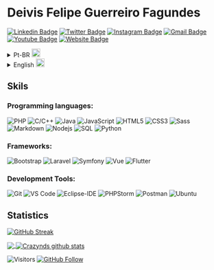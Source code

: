 <!--
**DeivisFelipe/DeivisFelipe** is a ✨ _special_ ✨ repository because its `README.md` (this file) appears on your GitHub profile.

Here are some ideas to get you started:

- 🔭 I’m currently working on ...
- 🌱 I’m currently learning ...
- 👯 I’m looking to collaborate on ...
- 🤔 I’m looking for help with ...
- 💬 Ask me about ...
- 📫 How to reach me: ...
- 😄 Pronouns: ...
- ⚡ Fun fact: ...
-->

# Deivis Felipe Guerreiro Fagundes

[![Linkedin Badge](https://img.shields.io/badge/-Linkedin-blue?style=flat&logo=Linkedin&logoColor=white&link=https://www.linkedin.com/in/deivis-felipe-guerreiro/)](https://www.linkedin.com/in/deivis-felipe-guerreiro/)
[![Twitter Badge](https://img.shields.io/badge/-@DeivisFelipe01-1ca0f1?style=flat&labelColor=1ca0f1&logo=twitter&logoColor=white&link=https://twitter.com/DeivisFelipe01)](https://twitter.com/DeivisFelipe01)
[![Instagram Badge](https://img.shields.io/badge/-@deivis_felipe-e4405f?style=flat&labelColor=e4405f&logo=instagram&logoColor=white&link=https://www.instagram.com/deivis_felipe&utm_content=48o322o)](https://www.instagram.com/invites/contact/?i=1owgvdpv6220f&utm_content=48o322o)
[![Gmail Badge](https://img.shields.io/badge/-Email-c14438?style=flat&logo=Gmail&logoColor=white&link=mailto:deivis.guerreiro@gmail.com)](mailto:deivis.guerreiro@gmail.com)
[![Youtube Badge](https://img.shields.io/badge/-Youtube-F75E25?style=flat&logo=youtube&logoColor=white&link=https://www.youtube.com/channel/UCAdLxWaxmRof9B4RVZZcYXg)](https://www.youtube.com/channel/UCAdLxWaxmRof9B4RVZZcYXg)
[![Website Badge](https://img.shields.io/badge/-backboneweb.com.br-47CCCC?style=flat&logo=Google-Chrome&logoColor=white&link=https://backboneweb.com.br/)](https://backboneweb.com.br/)


<details>
  <summary>Pt-BR <img width="20" src="https://flagicons.lipis.dev/flags/4x3/br.svg"></summary>
  
## <img width="45" alt="about" src="https://raw.github.com/elizarov/elizarov/master/about.png"> Sobre

<img align="right" width="300" src="https://clubedosgeeks.com.br/wp-content/uploads/2016/01/quando_compila.gif" />

## Sou estudante de Ciência da Computação - UFSM e um programador PHP 😅

- 👨‍💻 Atualmente trabalho para Pjfit como desenvolvedor full-stack PHP/Symfony. 🖥️
- 📚 Estudo diariamente programação, inglês e italiano.
- 💪🏼 No meu tempo livre gravo videos e desenvolvo meu ERP.
- ⚡ Trabalho também como cientista de dados para um projeto do SUS. 

</details>

<details>
  <summary>English <img width="20" src="https://flagicons.lipis.dev/flags/4x3/us.svg"></summary>

## <img width="45" alt="about" src="https://raw.github.com/elizarov/elizarov/master/about.png"> About Me

<img align="right" width="300" src="https://i.giphy.com/media/dfkXw8NbkkxsQ/giphy.gif" />

## I'm a Computer Science student - UFSM and I am a PHP programmer 😅

- 👨‍💻 Currently works for Pjfit as a full-stack PHP/Symfony developer. 🖥️
- 📚 I study programming, English and Italian daily.
- 💪🏼 In free time I record videos for my Youtube Channel and I develop my ERP.
- ⚡ I'm also working as data science for a SUS project.

  
</details>

## **Skils**

### Programming languages:

![PHP](https://img.shields.io/badge/-PHP-8993be?style=flat-square&logo=php&logoColor=ffffff)
![C/C++](http://img.shields.io/badge/-C/C++-FFA420?style=flat-square&logo=c&logoColor=ffffff)
![Java](http://img.shields.io/badge/-Java-D0A384?style=flat-square&logo=java&logoColor=ffffff)
![JavaScript](https://img.shields.io/badge/-JavaScript-%23F7DF1C?style=flat-square&logo=javascript&logoColor=000000&labelColor=%23F7DF1C&color=%23FFCE5A)
![HTML5](https://img.shields.io/badge/-HTML5-%23E44D27?style=flat-square&logo=html5&logoColor=ffffff)
![CSS3](https://img.shields.io/badge/-CSS3-%231572B6?style=flat-square&logo=css3)
![Sass](https://img.shields.io/badge/-Sass-%23CC6699?style=flat-square&logo=sass&logoColor=ffffff)
![Markdown](https://img.shields.io/badge/-Markdown-000000?style=flat-square&logo=markdown)
![Nodejs](https://img.shields.io/badge/-Nodejs-339933?style=flat-square&logo=Node.js&logoColor=ffffff)
![SQL](https://img.shields.io/badge/-Sql-CC2927?style=flat-square&logo=microsoft-sql-server&logoColor=ffffff)
![Python](https://img.shields.io/badge/-Python-EEC900?style=flat-square&logo=Python&logoColor=ffffff)

### Frameworks:

![Bootstrap](https://img.shields.io/badge/-Bootstrap-563D7C?style=flat-square&logo=Bootstrap)
![Laravel](https://img.shields.io/badge/-Laravel-606E8C?style=flat-square&logo=php&logoColor=ffffff)
![Symfony](https://img.shields.io/badge/-Symfony-4C9141?style=flat-square&logo=php&logoColor=ffffff)
![Vue](https://img.shields.io/badge/-Vue-41B883?style=flat-square&logo=javascript&logoColor=ffffff)
![Flutter](https://img.shields.io/badge/-Flutter-2D572C?style=flat-square&logo=flutter&logoColor=ffffff)


### Development Tools:

![Git](https://img.shields.io/badge/-Git-%23F05032?style=flat-square&logo=git&logoColor=%23ffffff)
![VS Code](http://img.shields.io/badge/-VS%20Code-007ACC?style=flat-square&logo=visual-studio-code&logoColor=ffffff)
![Eclipse-IDE](http://img.shields.io/badge/-Eclipse-2C2255?style=flat-square&logo=eclipse&logoColor=ffffff)
![PHPStorm](http://img.shields.io/badge/-PHPStorm-CF3476?style=flat-square&logo=php&logoColor=ffffff)
![Postman](http://img.shields.io/badge/-Postman-F3DA0B?style=flat-square&logo=postman&logoColor=000000&labelColor=%23F7DF1C)
![Ubuntu](http://img.shields.io/badge/-Ubuntu-6D3F5B?style=flat-square&logo=ubuntu&logoColor=ffffff)

## **Statistics**

[![GitHub Streak](http://github-readme-streak-stats.herokuapp.com?user=DeivisFelipe&theme=light&hide_border=true&date_format=M%20j%5B%2C%20Y%5D)](https://git.io/streak-stats)

<a href="https://github.com/DeivisFelipe">
  <img align="center" src="https://github-readme-stats.vercel.app/api/top-langs/?username=DeivisFelipe&theme=tokyonight&hide_langs_below=1&hide=jupyter%20notebook&langs_count=7&layout=compact" />
</a>

<a href="https://github.com/DeivisFelipe">
 <img align="center" src="https://github-readme-stats.vercel.app/api?username=DeivisFelipe&show_icons=true&theme=tokyonight&line_height=27&count_private=true" alt="Crazynds github stats"/>
</a>

![Visitors](https://shields-io-visitor-counter.herokuapp.com/badge?page=DeivisFelipe&label=visitors&logo=Codeforces&style=for-the-badge&labelColor=black&color=forestgreen)
[![GitHub Follow](https://img.shields.io/github/followers/DeivisFelipe?label=follow&logo=github&style=for-the-badge&labelColor=black)](https://github.com/DeivisFelipe)

